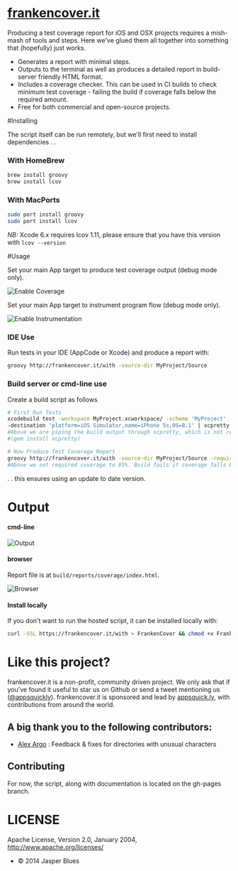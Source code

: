 # <a href="http://frankencover.it">frankencover.it</a>

Producing a test coverage report for iOS and OSX projects requires a mish-mash of tools and steps. Here we've glued them all together into something that (hopefully) just works. 

* Generates a report with minimal steps.
* Outputs to the terminal as well as produces a detailed report in build-server friendly HTML format.
* Includes a coverage checker. This can be used in CI builds to check minimum test coverage - failing the build if coverage falls below the required amount.
* Free for both commercial and open-source projects.

 
#Installing

The script itself can be run remotely, but we'll first need to install dependencies .  .

### With HomeBrew

```sh
brew install groovy
brew install lcov
```

### With MacPorts

```sh
sudo port install groovy
sudo port install lcov
```

*NB:* Xcode 6.x requires lcov 1.11, please ensure that you have this version with `lcov --version`

#Usage

Set your main App target to produce test coverage output (debug mode only). 

![Enable Coverage](http://frankencover.it/images/Coverage.png)

Set your main App target to instrument program flow (debug mode only). 

![Enable Instrumentation](http://frankencover.it/images/Instrument.png)

### IDE Use

Run tests in your IDE (AppCode or Xcode) and produce a report with: 

```sh
groovy http://frankencover.it/with -source-dir MyProject/Source
```

### Build server or cmd-line use

Create a build script as follows

```sh
# First Run Tests
xcodebuild test -workspace MyProject.xcworkspace/ -scheme 'MyProject' -configuration Debug \
-destination 'platform=iOS Simulator,name=iPhone 5s,OS=8.1' | xcpretty -c --report junit
#Above we are piping the build output through xcpretty, which is not required, but very nice. 
#(gem install xcpretty)

# Now Produce Test Coverage Report
groovy http://frankencover.it/with -source-dir MyProject/Source -required-coverage 85
#Above we set required coverage to 85%. Build fails if coverage falls below this value. 
```

. . this ensures using an update to date version. 

# Output

#### cmd-line

![Output](http://frankencover.it/images/output.png)

#### browser

Report file is at `build/reports/coverage/index.html`.

![Browser](http://frankencover.it/images/report.png)

#### Install locally

If you don't want to run the hosted script, it can be installed locally with:

```sh
curl -SSL https://frankencover.it/with > FrankenCover && chmod +x FrankenCover
```

# Like this project? 

frankencover.it is a non-profit, community driven project. We only ask that if you've found it useful to star us on Github or send a tweet mentioning us (<a href="https://twitter.com/appsquickly">@appsquickly</a>). frankencover.it is sponsored and lead by <a href="http://appsquick.ly">appsquick.ly</a>, with contributions from around the world. 

## A big thank you to the following contributors: 

* <a href="https://github.com/alexargo">Alex Argo</a> : Feedback & fixes for directories with unusual characters
 
## Contributing

For now, the script, along with documentation is located on the gh-pages branch. 


# LICENSE

Apache License, Version 2.0, January 2004, http://www.apache.org/licenses/

* © 2014 Jasper Blues

